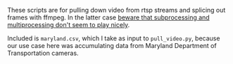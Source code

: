 These scripts are for pulling down video from rtsp streams and splicing out frames with ffmpeg. In the latter case [beware that subprocessing and multiprocessing don't seem to play nicely](https://stackoverflow.com/questions/62562610/subprocess-called-from-multiprocess-not-finishing).

Included is `maryland.csv`, which I take as input to `pull_video.py`, because our use case here was accumulating data from Maryland Department of Transportation cameras.